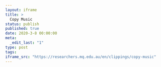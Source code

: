 ```yaml
---
layout: iframe
title: >
  Copy Music
status: publish
published: true
date: 2020-3-8 00:00:00
meta:
  _edit_last: "1"
type: post
tags:
iframe_src: "https://researchers.mq.edu.au/en/clippings/copy-music"
---
```

        